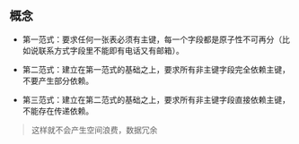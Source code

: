 ## 概念
- 第一范式：要求任何一张表必须有主键，每一个字段都是原子性不可再分（比如说联系方式字段里不能即有电话又有邮箱）。
- 第二范式：建立在第一范式的基础之上，要求所有非主键字段完全依赖主键，不要产生部分依赖。

- 第三范式：建立在第二范式的基础之上，要求所有非主键字段直接依赖主键，不能存在传递依赖。

> 这样就不会产生空间浪费，数据冗余
